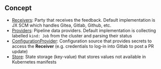 

## Concept

- [Receivers](./pkgs/feedback): Party that receives the feedback. Default implementation is JX SCM which handles Gitea, Gitlab, Github, etc.
- [Providers](./pkgs/provider): Pipeline data providers. Default implementation is collecting labelled `kind: Job` from the cluster and parsing their status
- [ConfigurationProvider](./pkgs/config): Configuration source that provides secrets to access the **Receiver** (e.g. credentials to log-in into Gitlab to post a PR update)
- [Store](./pkgs/store): State storage (key-value) that stores values not available in Kubernetes manifests
